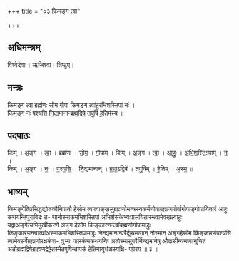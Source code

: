 +++
title = "०३ किमङ्ग त्वा"

+++
## अधिमन्त्रम्
विश्वेदेवाः। ऋजिश्वा। त्रिष्टुप्।

## मन्त्रः
किम॒ङ्ग त्वा॒ ब्रह्म॑णः सोम गो॒पां किम॒ङ्ग त्वा॑हुरभिशस्ति॒पां नः॑ ।  
किम॒ङ्ग नः॑ पश्यसि नि॒द्यमा॑नान्ब्रह्म॒द्विषे॒ तपु॑षिं हे॒तिम॑स्य ॥

## पदपाठः
किम् । अ॒ङ्ग । त्वा॒ । ब्रह्म॑णः । सो॒म॒ । गो॒पाम् । किम् । अ॒ङ्ग । त्वा॒ । आ॒हुः॒ । अ॒भि॒श॒स्ति॒ऽपाम् । नः॒ ।  
किम् । अ॒ङ्ग । नः॒ । प॒श्य॒सि॒ । नि॒द्यमा॑नान् । ब्र॒ह्म॒ऽद्विषे॑ । तपु॑षिम् । हे॒तिम् । अ॒स्य॒ ॥

## भाष्यम्
किमङ्गेतिप्रसिद्धद्योतकौनिपातौ हेसोम त्वात्वाङ्खलुब्रह्मणोमन्त्रस्यकर्मणोवाब्रह्मजातेर्वागोपाङ्गोपायितारं आहुः कथयन्तिपुराविदः त- थानोस्माकमभिशस्तिपां अभिशंसकेभ्यःपालयितारन्त्वामेवखल्वाहुः यद्वाअङ्गेत्यभिमुखीकरणे अङ्ग हेसोम किङ्कारणन्त्वांब्रह्मणोगोपामाहुः किङ्कारणन्त्वात्वांअस्माकमभिशस्तिपामाहुः निन्द्यमानान्परैर्दूष्यमाणान् नोस्मान् अङ्गहेसोम किङ्कारणंपश्यसि त्वामेवसर्वेब्रह्मणोरक्षकंश- त्रुभ्यः पालकंचकथयन्ति अतोस्मासुपरैर्निन्द्यमानेषु औदासीन्यन्तवानुचितं अतोब्रह्मद्विषेब्राह्मणद्वेष्ट्रेतस्मैतपुषिन्तापकं हेतिमायुधंअस्यक्षि- पप्रेरय ॥ ३ ॥